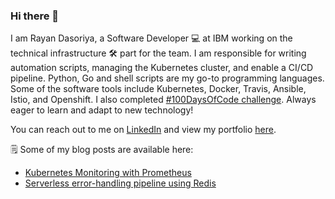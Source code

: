 ### Hi there 👋

I am Rayan Dasoriya, a Software Developer 💻 at IBM working on the technical infrastructure 🛠 part for the team. I am responsible for writing automation scripts, managing the Kubernetes cluster, and enable a CI/CD pipeline. Python, Go and shell scripts are my go-to programming languages. Some of the software tools include Kubernetes, Docker, Travis, Ansible, Istio, and Openshift. I also completed [#100DaysOfCode challenge](https://github.com/rayandasoriya/100DaysOfCode).
Always eager to learn and adapt to new technology!

You can reach out to me on [LinkedIn](https://linkedin.com/in/rayan-dasoriya) and view my portfolio [here](https://rayandasoriya.com).

🗒 Some of my blog posts are available here:
* [Kubernetes Monitoring with Prometheus](https://dev.to/rayandasoriya/kubernetes-monitoring-with-prometheus-2l7k)
* [Serverless error-handling pipeline using Redis](https://dev.to/rayandasoriya/serverless-error-handling-pipeline-using-redis-54em)
